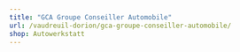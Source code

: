 ```yaml
---
title: "GCA Groupe Conseiller Automobile"
url: /vaudreuil-dorion/gca-groupe-conseiller-automobile/
shop: Autowerkstatt
---
```

